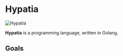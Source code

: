 # Hypatia #

![Hypatia](https://github.com/Smart-Machine/Hypatia/Hypatia.jpeg?raw=true)

**Hypatia** is a programming language, written in Golang. 

## Goals ##


